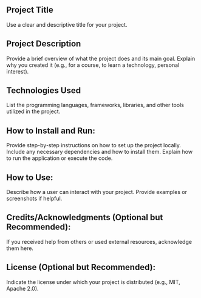 ## Project Title

Use a clear and descriptive title for your project.

## Project Description

Provide a brief overview of what the project does and its main goal.
Explain why you created it (e.g., for a course, to learn a technology, personal interest).

## Technologies Used

List the programming languages, frameworks, libraries, and other tools utilized in the project.

## How to Install and Run:

Provide step-by-step instructions on how to set up the project locally.
Include any necessary dependencies and how to install them.
Explain how to run the application or execute the code.

## How to Use:

Describe how a user can interact with your project.
Provide examples or screenshots if helpful.

## Credits/Acknowledgments (Optional but Recommended):

If you received help from others or used external resources, acknowledge them here.

## License (Optional but Recommended):

Indicate the license under which your project is distributed (e.g., MIT, Apache 2.0).
